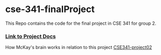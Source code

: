 # cse-341-finalProject
This Repo contains the code for the final project in CSE 341 for group 2.



### [Link to Project Docs](https://docs.google.com/document/d/1dxG1FkaWK3DaMbvSzeLJHE3rwujTk2B4IzB7fTnAzxY/edit#)



How McKay's brain works in relation to this project [CSE341-project02](https://github.com/Wmsmckay/cse341-project02)
